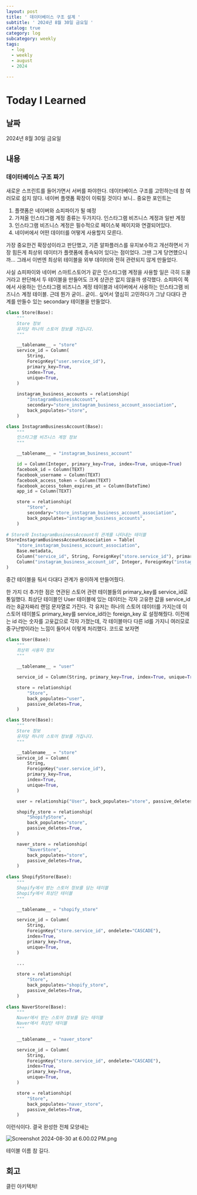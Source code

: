```yaml
---
layout: post
title: ' 데이터베이스 구조 설계 '
subtitle: ' 2024년 8월 30일 금요일 '
catalog: true
category: log
subcategory: weekly
tags:
  - log
  - weekly
  - august
  - 2024

---
```


# Today I Learned

## 날짜

2024년 8월 30일 금요일

## 내용

### 데이터베이스 구조 짜기

새로운 스프린트를 들어가면서 서버를 파야한다. 데이터베이스 구조를 고민하는데 참 여러모로 쉽지 않다. 네이버 플랫폼 확장이 이뤄질 것이다 보니.. 중요한 포인트는

1. 플랫폼은 네이버와 쇼피파이가 될 예정
2. 가져올 인스타그램 계정 종류는 두가지다. 인스타그램 비즈니스 계정과 일반 계정
3. 인스타그램 비즈니스 계정은 필수적으로 페이스북 페이지와 연결되어있다.
4. 네이버에서 어떤 데이터를 어떻게 사용할지 모른다.

가장 중요한건 확장성이라고 판단했고, 기존 알파플러스를 유지보수하고 개선하면서 가장 힘든게 최상위 데이터가 플랫폼에 종속되어 있다는 점이었다. 그땐 그게 당연헀으니까… 그래서 이번엔 최상위 테이블을 외부 데이터와 전혀 관련되지 않게 만들었다.

 사실 쇼피파이와 네이버 스마트스토어가 같은 인스타그램 계정을 사용할 일은 극히 드물거라고 판단해서 두 테이블을 만들어도 크게 상관은 없지 않을까 생각했다. 쇼피파이 쪽에서 사용하는 인스타그램 비즈니스 계정 테이블과 네이버에서 사용하는 인스타그램 비즈니스 계정 테이블. 근데 뭔가 굳이.. 굳이.. 싶어서 열심히 고민하다가 그냥 다대다 관계를 만들수 있는 secondary 테이블을 만들었다.

```python
class Store(Base):
    """
    Store 정보
    유저당 하나의 스토어 정보를 가집니다.
    """

    __tablename__ = "store"
    service_id = Column(
        String,
        ForeignKey("user.service_id"),
        primary_key=True,
        index=True,
        unique=True,
    )
    
    instagram_business_accounts = relationship(
        "InstagramBusinessAccount",
        secondary="store_instagram_business_account_association",
        back_populates="store",
    )

class InstagramBusinessAccount(Base):
    """
    인스타그램 비즈니스 계정 정보
    """

    __tablename__ = "instagram_business_account"

    id = Column(Integer, primary_key=True, index=True, unique=True)
    facebook_id = Column(TEXT)
    facebook_username = Column(TEXT)
    facebook_access_token = Column(TEXT)
    facebook_access_token_expires_at = Column(DateTime)
    app_id = Column(TEXT)

    store = relationship(
        "Store",
        secondary="store_instagram_business_account_association",
        back_populates="instagram_business_accounts",
    )
    
# Store와 InstagramBusinessAccount의 관계를 나타내는 테이블
StoreInstagramBusinessAccountAssociation = Table(
    "store_instagram_business_account_association",
    Base.metadata,
    Column("service_id", String, ForeignKey("store.service_id"), primary_key=True),
    Column("instagram_business_account_id", Integer, ForeignKey("instagram_business_account.id"), primary_key=True),
)
```

중간 테이블을 둬서 다대다 관계가 용이하게 만들어줬다. 

한 가지 더 추가한 점은 연관된 스토어 관련 테이블들의 primary_key를 service_id로 통일했다. 최상단 테이블인 User 테이블에 있는 데이터는 각자 고유한 값을 service_id라는 8글자짜리 랜덤 문자열로 가진다. 각 유저는 하나의 스토어 데이터를 가지는데 이 스토어 테이블도 primary_key를 service_id라는 foreign_key 로 설정해줬다. 이전에는 id 라는 숫자를 고윳값으로 각자 가졌는데, 각 테이블마다 다른 id를 가지니 여러모로 중구난방이라는 느낌이 들어서 이렇게 처리했다. 코드로 보자면

```python
class User(Base):
    """
    최상위 사용자 정보
    """

    __tablename__ = "user"

    service_id = Column(String, primary_key=True, index=True, unique=True)

    store = relationship(
        "Store",
        back_populates="user",
        passive_deletes=True,
    )

class Store(Base):
    """
    Store 정보
    유저당 하나의 스토어 정보를 가집니다.
    """

    __tablename__ = "store"
    service_id = Column(
        String,
        ForeignKey("user.service_id"),
        primary_key=True,
        index=True,
        unique=True,
    )

    user = relationship("User", back_populates="store", passive_deletes=True)

    shopify_store = relationship(
        "ShopifyStore",
        back_populates="store",
        passive_deletes=True,
    )

    naver_store = relationship(
        "NaverStore",
        back_populates="store",
        passive_deletes=True,
    )
    
class ShopifyStore(Base):
    """
    Shopify에서 받는 스토어 정보를 담는 테이블
    Shopify에서 최상단 테이블
    """

    __tablename__ = "shopify_store"

    service_id = Column(
        String,
        ForeignKey("store.service_id", ondelete="CASCADE"),
        index=True,
        primary_key=True,
        unique=True,
    )
    
    ...

    store = relationship(
        "Store",
        back_populates="shopify_store",
        passive_deletes=True,
    )
    
class NaverStore(Base):
    """
    Naver에서 받는 스토어 정보를 담는 테이블
    Naver에서 최상단 테이블
    """

    __tablename__ = "naver_store"

    service_id = Column(
        String,
        ForeignKey("store.service_id", ondelete="CASCADE"),
        index=True,
        primary_key=True,
        unique=True,
    )

    store = relationship(
        "Store",
        back_populates="naver_store",
        passive_deletes=True,
    )
```

이런식이다. 결국 완성한 전체 모양새는

![Screenshot 2024-08-30 at 6.00.02 PM.png](https://prod-files-secure.s3.us-west-2.amazonaws.com/0cf20186-0724-4a80-b423-3d24fc7470e1/dfe24517-71a0-4ed5-b9b9-9d281144b355/Screenshot_2024-08-30_at_6.00.02_PM.png)

테이블 이름 참 길다.

## 회고

클린 아키텍처!